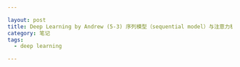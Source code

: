 ```yaml
---

layout: post
title: Deep Learning by Andrew (5-3) 序列模型（sequential model）与注意力机制（attention mechanism）
category: 笔记
tags: 
  - deep learning

---
```


<style>
img{
    width: 60%;
    padding-left: 20%;
}
</style>





